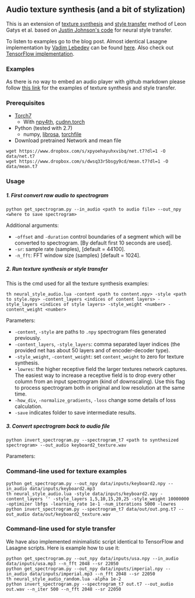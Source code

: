 ## Audio texture synthesis (and a bit of stylization)

This is an extension of [texture synthesis](https://arxiv.org/abs/1505.07376) and [style transfer](https://arxiv.org/abs/1508.06576) method of Leon Gatys et al. based on [Justin Johnson's code](https://github.com/jcjohnson/neural-style) for neural style transfer.

To listen to examples go to the blog post. Almost identical Lasagne implementation by [Vadim Lebedev](http://sites.skoltech.ru/compvision/members/vadim-lebedev/) can be found [here](https://github.com/vadim-v-lebedev/audio_style_tranfer). Also check out [TensorFlow implementation](https://github.com/DmitryUlyanov/neural-style-audio-tf).

### Examples
As there is no way to embed an audio player with github markdown please follow [this link]() for the examples of texture synthesis and style transfer.

### Prerequisites
- [Torch7](http://torch.ch/docs/getting-started.html#_)
  - With [npy4th](https://github.com/htwaijry/npy4th), [cudnn.torch](https://github.com/soumith/cudnn.torch)
- Python (tested with 2.7)
  - numpy, [librosa](https://github.com/librosa/librosa), [torchfile](https://github.com/bshillingford/python-torchfile)
- Download pretrained Network and mean file

```
wget https://www.dropbox.com/s/xpyoehayuhxvibq/net.t7?dl=1 -O data/net.t7
wget https://www.dropbox.com/s/dwsq33r5bsgy9cd/mean.t7?dl=1 -O data/mean.t7
```

### Usage
##### 1. First convert raw audio to spectrogram

```
python get_spectrogram.py --in_audio <path to audio file> --out_npy <where to save spectrogram>
```

Additional arguments:
- `-offset` and `-duration` control boundaries of a segment which will be converted to spectrogram. [By default first 10 seconds are used].
- `-sr`: sample rate (samples), [default = 44100].
- `-n_fft`: FFT window size (samples) [default = 1024].

##### 2. Run texture synthesis or style transfer

This is the cmd used for all the texture synthesis examples:
```
th neural_style_audio.lua -content <path to content.npy> -style <path to style.npy> -content_layers <indices of content layers> -style_layers <indices of style layers> -style_weight <number> -content_weight <number>
```
Parameters:
- `-content`, `-style` are paths to `.npy` spectrogram files generated previously.
- `-content_layers`, `-style_layers`: comma separated layer indices (the provided net has about 50 layers and of encoder-decoder type).
- `-style_weight`, `-content_weight`: set `content_weight` to zero for texture synthesis.
- `-lowres`: the higher receptive field the larger textures network captures. The easiest way to increase a receptive field is to drop every other column from an input spectrogram (kind of downscaling). Use this flag to process spectrogram both in original and low resolution at the same time.
- `-how_div`, `-normalize_gradients`, `-loss` change some details of loss calculation.
- `-save` indicates folder to save intermediate results.

##### 3. Convert spectrogram back to audio file
```
python invert_spectrogram.py --spectrogram_t7 <path to synthesized spectrogram> --out_audio keyboard2_texture.wav
```
Parameters:

### Command-line used for texture examples

```
python get_spectrogram.py --out_npy data/inputs/keyboard2.npy --in_audio data/inputs/keyboard2.mp3
th neural_style_audio.lua -style data/inputs/keyboard2.npy -content_layers '' -style_layers 1,5,10,15,20,25 -style_weight 10000000 -optimizer lbfgs -learning_rate 1e-1 -num_iterations 5000 -lowres
python invert_spectrogram.py --spectrogram_t7 data/out/out.png.t7 --out_audio data/out/keyboard2_texture.wav
```

### Command-line used for style transfer

We have also implemented minimalistic script identical to TensorFlow and Lasagne scripts. Here is example how to use it:

```
python get_spectrogram.py --out_npy data/inputs/usa.npy --in_audio data/inputs/usa.mp3 --n_fft 2048 --sr 22050
python get_spectrogram.py --out_npy data/inputs/imperial.npy --in_audio data/inputs/imperial.mp3 --n_fft 2048 --sr 22050
th neural_style_audio_random.lua -alpha 1e-2
python invert_spectrogram.py --spectrogram_t7 out.t7 --out_audio out.wav --n_iter 500 --n_fft 2048 --sr 22050
```
